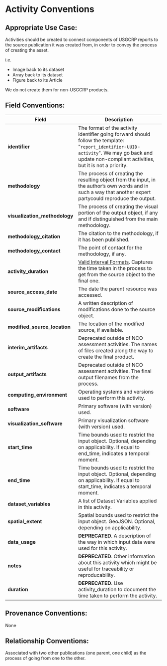 # Activity Conventions

## Appropriate Use Case:

Activities should be created to connect components of USGCRP reports to the source publication it was created from, in order to convey the process of creating the asset.

i.e.  
- Image back to its dataset  
- Array back to its dataset  
- Figure back to its Article  

We do not create them for non-USGCRP products.

## Field Conventions:
| Field | Description |
|-------|-------------  
|**identifier**|  The format of the activity identifier going forward should follow the template: "`report_identifier`-`UUID`-`activity`". We may go back and update non-compliant activities, but it is not a priority.|
|**methodology**| The process of creating the resulting object from the input, in the author’s own words and in such a way that another expert partycould reproduce the output.|
|**visualization_methodology**|  The process of creating the visual portion of the output object, if any and if distinguished from the main methodology.|
|**methodology_citation**|  The citation to the methodology, if it has been published.|
|**methodology_contact**|  The point of contact for the methodology, if any.|
|**activity_duration**|  [Valid Interval Formats](https://www.postgresql.org/docs/9.6/static/datatype-datetime.html#DATATYPE-INTERVAL-INPUT-EXAMPLES). Captures the time taken in the process to get from the source object to the final one.|
|**source_access_date** | The date the parent resource was accessed.|
|**source_modifications**|A written description of modifications done to the source object.|
|**modified_source_location**|  The location of the modified source, if available.|
|**interim_artifacts**|  Deprecated outside of NCO assessment activities. The names of files created along the way to create the final product.|
|**output_artifacts** | Deprecated outside of NCO assessment activities. The final output filenames from the process.
|**computing_environment** | Operating systems and versions used to perform this activity.|
|**software** | Primary software (with version) used.|
|**visualization_software**  |Primary visualization software (with version) used.|
|**start_time**  |Time bounds used to restrict the input object. Optional, depending on applicability. If equal to end_time, indicates a temporal moment.|
|**end_time**  |Time bounds used to restrict the input object. Optional, depending on applicability. If equal to start_time, indicates a temporal moment.|
|**dataset_variables**  |A list of Dataset Variables applied in this activity.|
|**spatial_extent**  |Spatial bounds used to restrict the input object. GeoJSON. Optional, depending on applicability.|
|**data_usage**  |**DEPRECATED**.  A description of the way in which input data were used for this activity.|
|**notes** |**DEPRECATED**.  Other information about this activity which might be useful for traceability or reproducability.|
|**duration**  |**DEPRECATED**.  Use activity_duration to document the time taken to perform the activity.|


## Provenance Conventions: 
None


## Relationship Conventions:

Associated with two other publications (one parent, one child) as the process of going from one to the other.

